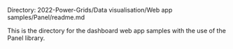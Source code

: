 Directory: 2022-Power-Grids/Data visualisation/Web app samples/Panel/readme.md

This is the directory for the dashboard web app samples with the use of the Panel library.
